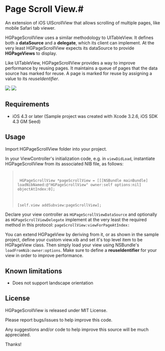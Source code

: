 # Page Scroll View.#

An extension of iOS UIScrollView that allows scrolling of multiple pages, like mobile Safari tab viewer. 

HGPageScrollView uses a similar methodology to UITableView. It defines both a **dataSource** and a **delegate**, which its client can implement. At the very least HGPageScrollView expects its dataSource to provide **HGPageViews** to display. 

Like UITableView, HGPageScrollView provides a way to improve performance by reusing pages. It maintains a queue of pages that the data source has marked for reuse. A page is marked for reuse by assigning a value to its *reuseIdentifier*.             

![](https://github.com/100grams/HGPageScrollView/raw/master/Screenshots/HGPageScrollView_Screen_shot_1.png) ![](http://github.com/100grams/HGPageScrollView/raw/master/Screenshots/HGPageScrollView_Screen_shot_2.png)



## Requirements ##

- iOS 4.3 or later (Sample project was created with Xcode 3.2.6, iOS SDK 4.3 GM Seed)

## Usage ##

Import HGPageScrollView folder into your project. 
 
In your ViewController's initialization code, e.g. in <code>viewDidLoad</code>, instantiate HGPageScrollView from its associated NIB file, as follows:  

<blockquote><code>
<p> HGPageScrollView *pageScrollView = [[[NSBundle mainBundle] loadNibNamed:@"HGPageScrollView" owner:self options:nil] objectAtIndex:0];</p>
<p>[self.view addSubview:pageScrollView];</p></code> 
</blockquote>


Declare your view controller as <code>HGPageScrollViewDataSource</code> and optionally as <code>HGPageScrollViewDelegate</code> implement at the very least the required method in this protocol: <code>pageScrollView:viewForPageAtIndex:</code>    

You can extend HGPageView by deriving from it, or as shown in the sample project, define your custom view.xib and set it's top level item to be HGPageView class. Then simply load your view using NSBundle's <code>loadFromNib:owner:options</code>. Make sure to define a **reuseIdentifier** for your view in order to improve performance.   


## Known limitations ##

- Does not support landscape orientation
 

## License ##

HGPageScrollView is released under MIT License.

Please report bugs/issues to help improve this code. 

Any suggestions and/or code to help improve this source will be much appreciated.

Thanks!  